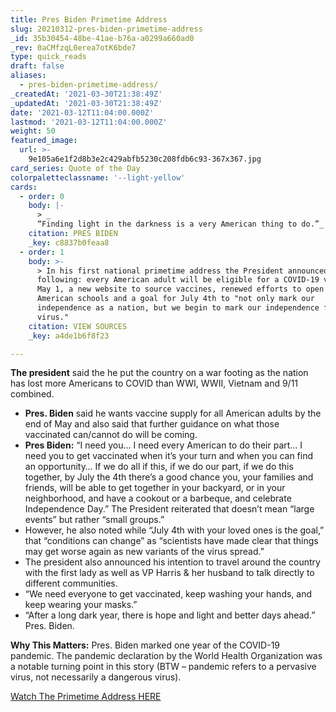 ```yaml
---
title: Pres Biden Primetime Address
slug: 20210312-pres-biden-primetime-address
_id: 35b30454-48be-41ae-b76a-a0299a660ad0
_rev: 0aCMfzqL0erea7otK6bde7
type: quick_reads
draft: false
aliases:
  - pres-biden-primetime-address/
_createdAt: '2021-03-30T21:38:49Z'
_updatedAt: '2021-03-30T21:38:49Z'
date: '2021-03-12T11:04:00.000Z'
lastmod: '2021-03-12T11:04:00.000Z'
weight: 50
featured_image:
  url: >-
    9e105a6e1f2d8b3e2c429abfb5230c208fdb6c93-367x367.jpg
card_series: Quote of the Day
colorpaletteclassname: '--light-yellow'
cards:
  - order: 0
    body: |-
      > _  
      “Finding light in the darkness is a very American thing to do.”_
    citation: PRES BIDEN
    _key: c8837b0feaa8
  - order: 1
    body: >-
      > In his first national primetime address the President announced the
      following: every American adult will be eligible for a COVID-19 vaccine by
      May 1, a new website to source vaccines, renewed efforts to open all
      American schools and a goal for July 4th to "not only mark our
      independence as a nation, but we begin to mark our independence from this
      virus."
    citation: VIEW SOURCES
    _key: a4de1b6f8f23

---
```

**The president** said the he put the country on a war footing as the nation has lost more Americans to COVID than WWI, WWII, Vietnam and 9/11 combined.

* **Pres. Biden** said he wants vaccine supply for all American adults by the end of May and also said that further guidance on what those vaccinated can/cannot do will be coming.
* **Pres Biden:** “I need you… I need every American to do their part… I need you to get vaccinated when it’s your turn and when you can find an opportunity… If we do all if this, if we do our part, if we do this together, by July the 4th there’s a good chance you, your families and friends, will be able to get together in your backyard, or in your neighborhood, and have a cookout or a barbeque, and celebrate Independence Day.” The President reiterated that doesn’t mean “large events” but rather “small groups.”
* However, he also noted while “July 4th with your loved ones is the goal,” that “conditions can change” as “scientists have made clear that things may get worse again as new variants of the virus spread.”
* The president also announced his intention to travel around the country with the first lady as well as VP Harris & her husband to talk directly to different communities.
* “We need everyone to get vaccinated, keep washing your hands, and keep wearing your masks.”
* “After a long dark year, there is hope and light and better days ahead.” Pres. Biden.

**Why This Matters:** Pres. Biden marked one year of the COVID-19 pandemic. The pandemic declaration by the World Health Organization was a notable turning point in this story (BTW – pandemic refers to a pervasive virus, not necessarily a dangerous virus).

[Watch The Primetime Address HERE](https://www.c-span.org/video/?509778-1/president-biden-addresses-nation-year-anniversary-coronavirus-pandemic&live&vod)